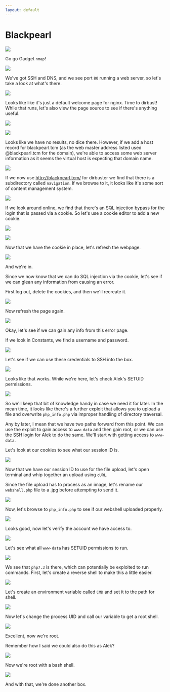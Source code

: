 ```yaml
---
layout: default
---
```


# Blackpearl

![](./01.png)

Go go Gadget ```nmap```!

![](./02.png)

We've got SSH and DNS, and we see port ```80``` running a web server, so let's take a look at what's there.

![](./03.png)

Looks like like it's just a default welcome page for nginx.  Time to dirbust!  While that runs, let's also view the page source to see if there's anything useful.

![](./04.png)

![](./05.png)

Looks like we have no results, no dice there.  However, if we add a host record for blackpearl.tcm (as the web master address listed used @blackpearl.tcm for the domain), we're able to access some web server information as it seems the virtual host is expecting that domain name.

![](./06.png)

If we now use http://blackpearl.tcm/ for dirbuster we find that there is a subdirectory called ```navigation```.  If we browse to it, it looks like it's some sort of content management system.

![](./07.png)

If we look around online, we find that there's an SQL injection bypass for the login that is passed via a cookie.  So let's use a cookie editor to add a new cookie.

![](./08.png)

![](./09.png)

Now that we have the cookie in place, let's refresh the webpage.

![](./10.png)

And we're in.

Since we now know that we can do SQL injection via the cookie, let's see if we can glean any information from causing an error.

First log out, delete the cookies, and then we'll recreate it.

![](./11.png)

Now refresh the page again.

![](./12.png)

Okay, let's see if we can gain any info from this error page.

If we look in Constants, we find a username and password.

![](./13.png)

Let's see if we can use these credentials to SSH into the box.

![](./14.png)

Looks like that works.  While we're here, let's check Alek's SETUID permissions.

![](./15.png)

So we'll keep that bit of knowledge handy in case we need it for later.  In the mean time, it looks like there's a further exploit that allows you to upload a file and overwrite ```php_info.php``` via improper handling of directory traversal.

Any by later, I mean that we have two paths forward from this point.  We can use the exploit to gain access to ```www-data``` and then gain root, or we can use the SSH login for Alek to do the same.  We'll start with getting access to ```www-data```.

Let's look at our cookies to see what our session ID is.

![](./16.png)

Now that we have our session ID to use for the file upload, let's open terminal and whip together an upload using ```cURL```.

Since the file upload has to process as an image, let's rename our ```webshell.php``` file to a .jpg before attempting to send it.

![](./17.png)

Now, let's browse to ```php_info.php``` to see if our webshell uploaded properly.

![](./18.png)

Looks good, now let's verify the account we have access to.

![](./19.png)

Let's see what all ```www-data``` has SETUID permissions to run.

![](./20.png)

We see that ```php7.3``` is there, which can potentially be exploited to run commands.  First, let's create a reverse shell to make this a little easier.

![](./21.png)

Let's create an environment variable called ```CMD``` and set it to the path for shell.

![](./22.png)

Now let's change the process UID and call our variable to get a root shell.

![](./23.png)

Excellent, now we're root.

Remember how I said we could also do this as Alek?

![](./24.png)

Now we're root with a bash shell.

![](./25.png)

And with that, we're done another box.